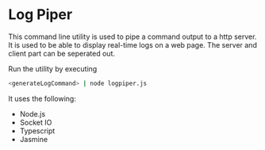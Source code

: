 # Log Piper

This command line utility is used to pipe a command output to a http server. It is used to be able to display real-time logs on a web page. The server and client part can be seperated out.

Run the utility by executing

```bash
<generateLogCommand> | node logpiper.js
```


It uses the following:

 * Node.js
 * Socket IO
 * Typescript
 * Jasmine